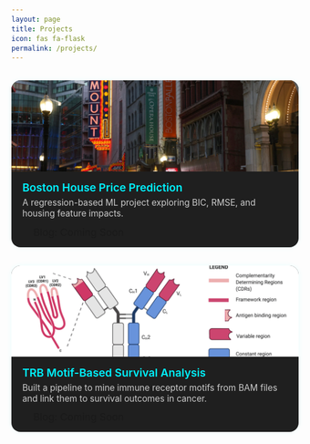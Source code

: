 ```yaml
---
layout: page
title: Projects
icon: fas fa-flask
permalink: /projects/
---
```


<style>
.project-grid {
  display: grid;
  grid-template-columns: repeat(auto-fit, minmax(320px, 1fr));
  gap: 2rem;
  margin-top: 2rem;
}

.project-card {
  background-color: #1f1f1f;
  border-radius: 16px;
  overflow: hidden;
  box-shadow: 0 0 10px rgba(0,255,255,0.08);
  transition: 0.3s ease;
  display: flex;
  flex-direction: column;
  text-decoration: none;
}

.project-card:hover {
  transform: scale(1.03);
  box-shadow: 0 0 20px rgba(0, 255, 255, 0.3);
}

.project-image {
  width: 100%;
  height: 160px;
  object-fit: cover;
}

.project-content {
  padding: 1rem 1.2rem;
  flex-grow: 1;
}

.project-title {
  font-size: 1.2rem;
  font-weight: 600;
  color: #00f2ff;
  margin-bottom: 0.3rem;
}

.project-desc {
  font-size: 0.95rem;
  color: #ccc;
  margin-bottom: 0.8rem;
}

.project-links {
  display: flex;
  gap: 1.2rem;
  align-items: center;
  font-size: 1.1rem;
}

.project-links a {
  color: #56cc9d;
  transition: 0.2s ease;
}

.project-links a:hover {
  color: #00f2ff;
}
</style>

<div class="project-grid">

  <!-- Project 1: Boston -->
  <a href="/projects/boston-house/" class="project-card">
    <img class="project-image" src="/assets/img/project-thumbs/boston.png" alt="Boston Housing">
    <div class="project-content">
      <div class="project-title">Boston House Price Prediction</div>
      <div class="project-desc">A regression-based ML project exploring BIC, RMSE, and housing feature impacts.</div>
      <div class="project-links">
        <i class="fab fa-github"></i>
        <span>Blog: Coming Soon</span>
      </div>
    </div>
  </a>

  <!-- Project 2: TRB Motif -->
  <a href="/projects/trb-survival/" class="project-card">
    <img class="project-image" src="/assets/img/project-thumbs/Antibody-CDR.png" alt="TRB Motif">
    <div class="project-content">
      <div class="project-title">TRB Motif-Based Survival Analysis</div>
      <div class="project-desc">Built a pipeline to mine immune receptor motifs from BAM files and link them to survival outcomes in cancer.</div>
      <div class="project-links">
        <i class="fab fa-github"></i>
        <span>Blog: Coming Soon</span>
      </div>
    </div>
  </a>

</div>
